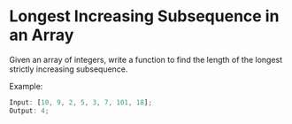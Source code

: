 # Longest Increasing Subsequence in an Array

Given an array of integers, write a function to find the length of the longest strictly increasing subsequence.

Example:

```js
Input: [10, 9, 2, 5, 3, 7, 101, 18];
Output: 4;
```
